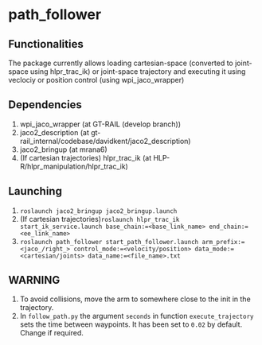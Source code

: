 # path_follower

## Functionalities
The package currently allows loading cartesian-space (converted to joint-space using hlpr_trac_ik) or joint-space trajectory and executing it using veclociy or position control (using wpi_jaco_wrapper)

## Dependencies
1. wpi_jaco_wrapper (at GT-RAIL (develop branch))
2. jaco2_description (at gt-rail_internal/codebase/davidkent/jaco2_description)
3. jaco2_bringup (at mrana6)
4. (If cartesian trajectories) hlpr_trac_ik (at HLP-R/hlpr_manipulation/hlpr_trac_ik)

## Launching
1. `roslaunch jaco2_bringup jaco2_bringup.launch`
2. (If cartesian trajectories)`roslaunch hlpr_trac_ik start_ik_service.launch base_chain:=<base_link_name> end_chain:=<ee_link_name>`
3. `roslaunch path_follower start_path_follower.launch arm_prefix:=<jaco_/right_> control_mode:=<velocity/position> data_mode:=<cartesian/joints> data_name:=<file_name>.txt`

## WARNING
1. To avoid collisions, move the arm to somewhere close to the init in the trajectory.
2. In `follow_path.py` the argument `seconds` in function `execute_trajectory` sets the time between waypoints. It has been set to `0.02` by default. Change if required.


